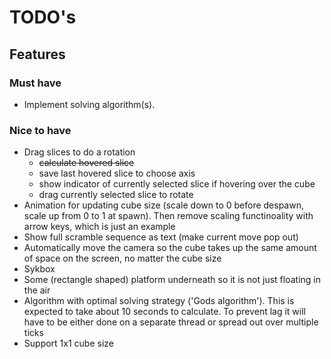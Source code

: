 # TODO's

## Features
### Must have
- Implement solving algorithm(s).

### Nice to have
- Drag slices to do a rotation
    - ~~calculate hovered slice~~
    - save last hovered slice to choose axis
    - show indicator of currently selected slice if hovering over the cube
    - drag currently selected slice to rotate
- Animation for updating cube size (scale down to 0 before despawn, scale up from 0 to 1 at spawn). Then remove scaling functinoality with arrow keys, which is just an example
- Show full scramble sequence as text (make current move pop out)
- Automatically move the camera so the cube takes up the same amount of space on the screen, no matter the cube size
- Sykbox
- Some (rectangle shaped) platform underneath so it is not just floating in the air
- Algorithm with optimal solving strategy ('Gods algorithm'). This is expected to take about 10 seconds to calculate. To prevent lag it will have to be either done on a separate thread or spread out over multiple ticks
- Support 1x1 cube size
